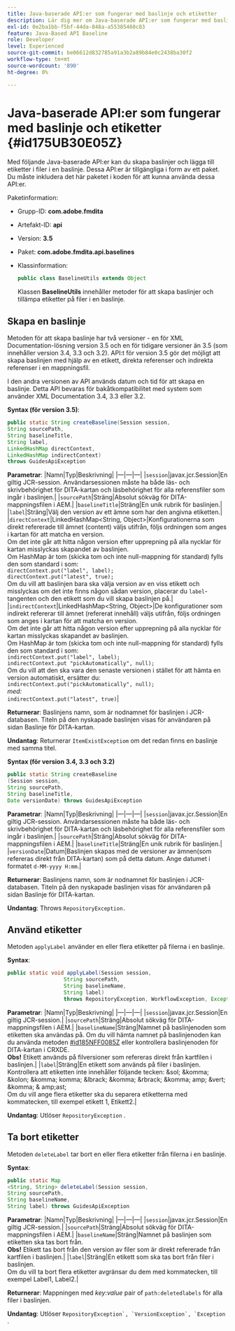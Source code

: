 ```yaml
---
title: Java-baserade API:er som fungerar med baslinje och etiketter
description: Lär dig mer om Java-baserade API:er som fungerar med baslinjer och etiketter
exl-id: 0e2ba1bb-f5bf-44da-848a-a55385460c83
feature: Java-Based API Baseline
role: Developer
level: Experienced
source-git-commit: be06612d832785a91a3b2a89b84e0c2438ba30f2
workflow-type: tm+mt
source-wordcount: '890'
ht-degree: 0%

---
```


# Java-baserade API:er som fungerar med baslinje och etiketter {#id175UB30E05Z}

Med följande Java-baserade API:er kan du skapa baslinjer och lägga till etiketter i filer i en baslinje. Dessa API:er är tillgängliga i form av ett paket. Du måste inkludera det här paketet i koden för att kunna använda dessa API:er.

Paketinformation:

- Grupp-ID: **com.adobe.fmdita**

- Artefakt-ID: **api**

- Version: **3.5**

- Paket: **com.adobe.fmdita.api.baselines**

- Klassinformation:

  ```JAVA
  public class BaselineUtils extends Object
  ```

  Klassen **BaselineUtils** innehåller metoder för att skapa baslinjer och tillämpa etiketter på filer i en baslinje.


## Skapa en baslinje

Metoden för att skapa baslinje har två versioner - en för XML Documentation-lösning version 3.5 och en för tidigare versioner än 3.5 \(som innehåller version 3.4, 3.3 och 3.2\). API:t för version 3.5 gör det möjligt att skapa baslinjen med hjälp av en etikett, direkta referenser och indirekta referenser i en mappningsfil.

I den andra versionen av API används datum och tid för att skapa en baslinje. Detta API bevaras för bakåtkompatibilitet med system som använder XML Documentation 3.4, 3.3 eller 3.2.

**Syntax \(för version 3.5\)**:

```JAVA
public static String createBaseline(Session session, 
String sourcePath, 
String baselineTitle, 
String label, 
LinkedHashMap directContext, 
LinkedHashMap indirectContext) 
throws GuidesApiException
```

**Parametrar**:
|Namn|Typ|Beskrivning|
|—|—|—|
|`session`|javax.jcr.Session|En giltig JCR-session. Användarsessionen måste ha både läs- och skrivbehörighet för DITA-kartan och läsbehörighet för alla referensfiler som ingår i baslinjen.|
|`sourcePath`|Sträng|Absolut sökväg för DITA-mappningsfilen i AEM.|
|`baselineTitle`|Sträng|En unik rubrik för baslinjen.|
|`label`|Sträng|Välj den version av ett ämne som har den angivna etiketten.|
|`directContext`|LinkedHashMap&lt;String, Object\>|Konfigurationerna som direkt refererade till ämnet \(content\) väljs utifrån, följs ordningen som anges i kartan för att matcha en version. <br> Om det inte går att hitta någon version efter upprepning på alla nycklar för kartan misslyckas skapandet av baslinjen. <br> Om HashMap är tom \(skicka tom och inte null-mappning för standard\) fylls den som standard i som: <br>`directContext.put("label", label);` <br> `directContext.put("latest", true);` <br> Om du vill att baslinjen bara ska välja version av en viss etikett och misslyckas om det inte finns någon sådan version, placerar du `label`-tangenten och den etikett som du vill skapa baslinjen på.|
|`indirectContext`|LinkedHashMap&lt;String, Object\>|De konfigurationer som indirekt refererar till ämnet \(refererat innehåll\) väljs utifrån, följs ordningen som anges i kartan för att matcha en version. <br> Om det inte går att hitta någon version efter upprepning på alla nycklar för kartan misslyckas skapandet av baslinjen. <br> Om HashMap är tom \(skicka tom och inte null-mappning för standard\) fylls den som standard i som: <br>`indirectContext.put("label", label);` <br>`indirectContext.put "pickAutomatically", null);` <br> Om du vill att den ska vara den senaste versionen i stället för att hämta en version automatiskt, ersätter du: <br>`indirectContext.put("pickAutomatically", null);` <br> _med:_ <br>`indirectContext.put("latest", true)`|

**Returnerar**:
Baslinjens namn, som är nodnamnet för baslinjen i JCR-databasen. Titeln på den nyskapade baslinjen visas för användaren på sidan Baslinje för DITA-kartan.

**Undantag**:
Returnerar ``ItemExistExceptiom`` om det redan finns en baslinje med samma titel.

**Syntax \(för version 3.4, 3.3 och 3.2\)**

```JAVA
public static String createBaseline
(Session session, 
String sourcePath, 
String baselineTitle, 
Date versionDate) throws GuidesApiException
```

**Parametrar**:
|Namn|Typ|Beskrivning|
|—|—|—|
|`session`|javax.jcr.Session|En giltig JCR-session. Användarsessionen måste ha både läs- och skrivbehörighet för DITA-kartan och läsbehörighet för alla referensfiler som ingår i baslinjen.|
|``sourcePath``|Sträng|Absolut sökväg för DITA-mappningsfilen i AEM.|
|`baselineTitle`|Sträng|En unik rubrik för baslinjen.|
|`versionDate`|Datum|Baslinjen skapas med de versioner av ämnen\(som refereras direkt från DITA-kartan\) som på detta datum. Ange datumet i formatet `d-MM-yyyy H:mm`.|

**Returnerar**:
Baslinjens namn, som är nodnamnet för baslinjen i JCR-databasen. Titeln på den nyskapade baslinjen visas för användaren på sidan Baslinje för DITA-kartan.

**Undantag**:
Throws ``RepositoryException.``

## Använd etiketter

Metoden ``applyLabel`` använder en eller flera etiketter på filerna i en baslinje.

**Syntax**:

```JAVA
public static void applyLabel(Session session,
                  String sourcePath,
                  String baselineName,
                  String label)
                  throws RepositoryException, WorkflowException, Exception
```

**Parametrar**:
|Namn|Typ|Beskrivning|
|—|—|—|
|`session`|javax.jcr.Session|En giltig JCR-session.|
|`sourcePath`|Sträng|Absolut sökväg för DITA-mappningsfilen i AEM.|
|``baselineName``|Sträng|Namnet på baslinjenoden som etiketten ska användas på. Om du vill hämta namnet på baslinjenoden kan du använda metoden [\#id185NFF0085Z](#id185NFF0085Z) eller kontrollera baslinjenoden för DITA-kartan i CRXDE.<br> **Obs!** Etikett används på filversioner som refereras direkt från kartfilen i baslinjen.|
|`label`|Sträng|En etikett som används på filer i baslinjen. Kontrollera att etiketten inte innehåller följande tecken: &amp;sol; &amp;komma; &amp;kolon; &amp;komma; komma; &amp;lbrack; &amp;komma; &amp;rbrack; &amp;komma; amp; &amp;vert; &amp;komma; &amp; amp;ast; <br> Om du vill ange flera etiketter ska du separera etiketterna med kommatecken, till exempel etikett 1, Etikett2.|

**Undantag**:
Utlöser `RepositoryException` .

## Ta bort etiketter

Metoden ``deleteLabel`` tar bort en eller flera etiketter från filerna i en baslinje.

**Syntax**:

```JAVA
public static Map
<String, String> deleteLabel(Session session, 
String sourcePath, 
String baselineName, 
String label) throws GuidesApiException
```

**Parametrar**:
|Namn|Typ|Beskrivning|
|—|—|—|
|`session`|javax.jcr.Session|En giltig JCR-session.|
|`sourcePath`|Sträng|Absolut sökväg för DITA-mappningsfilen i AEM.|
|`baselineName`|Sträng|Namnet på baslinjen som etiketten ska tas bort från. <br> **Obs!** Etikett tas bort från den version av filer som är direkt refererade från kartfilen i baslinjen.|
|`label`|Sträng|En etikett som ska tas bort från filer i baslinjen. <br> Om du vill ta bort flera etiketter avgränsar du dem med kommatecken, till exempel Label1, Label2.|

**Returnerar**:
Mappningen med *key:value* pair of `path:deletedlabels` för alla filer i baslinjen.

**Undantag**:
Utlöser ``RepositoryException`, `VersionException`, `Exception`` .
